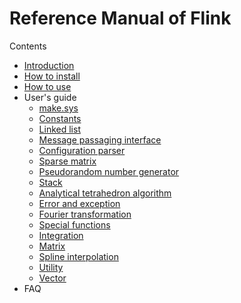 # Reference Manual of Flink

Contents

* [Introduction](welcome.md)
* [How to install](install.md)
* [How to use](usage.md)
* User's guide
  * [make.sys](guide/make.md)
  * [Constants](guide/m_constants.md)
  * [Linked list](guide/m_linkedlist.md)
  * [Message passaging interface](guide/m_mpi.md)
  * [Configuration parser](guide/m_parser.md)
  * [Sparse matrix](guide/m_sparse.md)
  * [Pseudorandom number generator](guide/m_spring.md)
  * [Stack](guide/m_stack.md)
  * [Analytical tetrahedron algorithm](guide/m_tetra.md)
  * [Error and exception](guide/s_error.md)
  * [Fourier transformation](guide/s_fourier.md)
  * [Special functions](guide/s_function.md)
  * [Integration](guide/s_integrator.md)
  * [Matrix](guide/s_matrix.md)
  * [Spline interpolation](guide/s_spline.md)
  * [Utility](guide/s_util.md)
  * [Vector](guide/s_vector.md)
* FAQ
